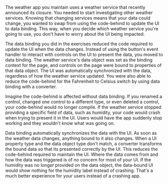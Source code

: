 The weather app you maintain uses a weather service that recently announced its closure. You needed to start investigating other weather services. Knowing that changing services means that your data could change, you wanted to swap from using the code-behind to update the UI to data binding. This way, when you decide which weather service you're going to use, you don't have to worry about the UI being impacted.

The data binding you did in the exercises reduced the code required to update the UI when the data changes. Instead of using the button's event handler to interact with controls on the UI to present the data, you moved to data binding. The weather service's data object was set as the binding context for the page, and controls on the page were bound to properties of that data object. The UI was automatically synchronized with the data, regardless of how the weather service updated. You were also able to reduce the code-behind for the Fahrenheit to Celsius switch by using data binding with a converter.

Imagine the code-behind is affected without data binding. If you renamed a control, changed one control to a different type, or even deleted a control, your code-behind would no longer compile. If the weather service stopped providing a specific field of data, such as humidity, your code would crash when trying to present it in the UI. Users would have the app suddenly stop working and they wouldn't know what was going on.

Data binding automatically synchronizes the data with the UI. As soon as the weather data changes, anything bound to it also changes. When a UI property type and the data object type don't match, a converter transforms the bound data so that its presented correctly by the UI. This reduces the code-behind required to maintain the UI. Where the data comes from and how the data was triggered is of no concern for most of your UI. If the humidity was no longer provided on the data object, the data-bound UI would show nothing for the humidity label instead of crashing. That's a much better experience for your users instead of a crashing app.
